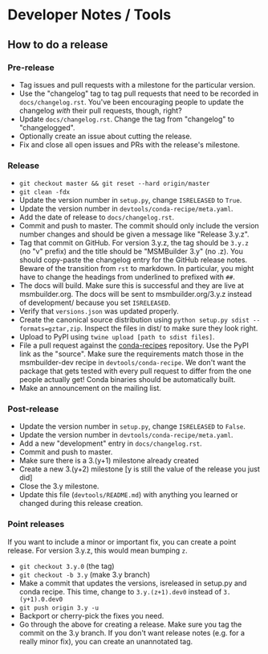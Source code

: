 Developer Notes / Tools
=======================

How to do a release
-------------------

### Pre-release

- Tag issues and pull requests with a milestone for the particular version.
- Use the "changelog" tag to tag pull requests that need to be recorded in `docs/changelog.rst`.
  You've been encouraging people to update the changelog *with* their pull requests, though, right?
- Update `docs/changelog.rst`. Change the tag from "changelog" to "changelogged".
- Optionally create an issue about cutting the release.
- Fix and close all open issues and PRs with the release's milestone.

### Release

- `git checkout master && git reset --hard origin/master`
- `git clean -fdx`
- Update the version number in `setup.py`, change `ISRELEASED` to `True`.
- Update the version number in `devtools/conda-recipe/meta.yaml`.
- Add the date of release to `docs/changelog.rst`.
- Commit and push to master. The commit should
  only include the version number changes and should be given a message like
  "Release 3.y.z".
- Tag that commit on GitHub. For version 3.y.z, the tag should be `3.y.z` (no "v" prefix)
  and the title should be "MSMBuilder 3.y" (no .z). You should copy-paste the changelog entry
  for the GitHub release notes. Beware of the transition from `rst` to markdown. In particular,
  you might have to change the headings from underlined to prefixed with `##`.
- The docs will build. Make sure this is successful and they are live at msmbuilder.org.
  The docs will be sent to msmbuilder.org/3.y.z instead of development/ because you
  set `ISRELEASED`.
- Verify that `versions.json` was updated properly.
- Create the canonical source distribution using `python setup.py sdist --formats=gztar,zip`.
  Inspect the files in dist/ to make sure they look right.
- Upload to PyPI using `twine upload [path to sdist files]`.
- File a pull request against the
  [conda-recipes](https://github.com/omnia-md/conda-recipes) repository.
  Use the PyPI link as the "source". Make sure the requirements match those
  in the msmbuilder-dev recipe in `devtools/conda-recipe`. We don't want the package
  that gets tested with every pull request to differ from the one people actually get!
  Conda binaries should be automatically built.
- Make an announcement on the mailing list.

### Post-release

- Update the version number in `setup.py`, change `ISRELEASED` to `False`.
- Update the version number in `devtools/conda-recipe/meta.yaml`.
- Add a new "development" entry in `docs/changelog.rst`.
- Commit and push to master.
- Make sure there is a 3.(y+1) milestone already created
- Create a new 3.(y+2) milestone [y is still the value of the release you just did]
- Close the 3.y milestone.
- Update this file (`devtools/README.md`) with anything you learned or
  changed during this release creation.

### Point releases

If you want to include a minor or important fix, you can create a point release.
For version 3.y.z, this would mean bumping `z`.

- `git checkout 3.y.0` (the tag)
- `git checkout -b 3.y` (make 3.y branch)
- Make a commit that updates the versions, isreleased in setup.py and conda recipe.
  This time, change to `3.y.(z+1).dev0` instead of `3.(y+1).0.dev0`
- `git push origin 3.y -u`
- Backport or cherry-pick the fixes you need.
- Go through the above for creating a release. Make sure you tag
  the commit on the 3.y branch. If you don't want release notes
  (e.g. for a really minor fix), you can create an unannotated tag.
